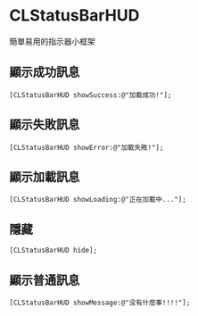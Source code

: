 # CLStatusBarHUD
簡單易用的指示器小框架

## 顯示成功訊息
```objc
[CLStatusBarHUD showSuccess:@"加載成功!"];
```

## 顯示失敗訊息
```objc
[CLStatusBarHUD showError:@"加載失敗!"];
```

## 顯示加載訊息
```objc
[CLStatusBarHUD showLoading:@"正在加載中..."];
```

## 隱藏
```objc
[CLStatusBarHUD hide];
```

## 顯示普通訊息
```objc
[CLStatusBarHUD showMessage:@"没有什麼事!!!!"];
```
